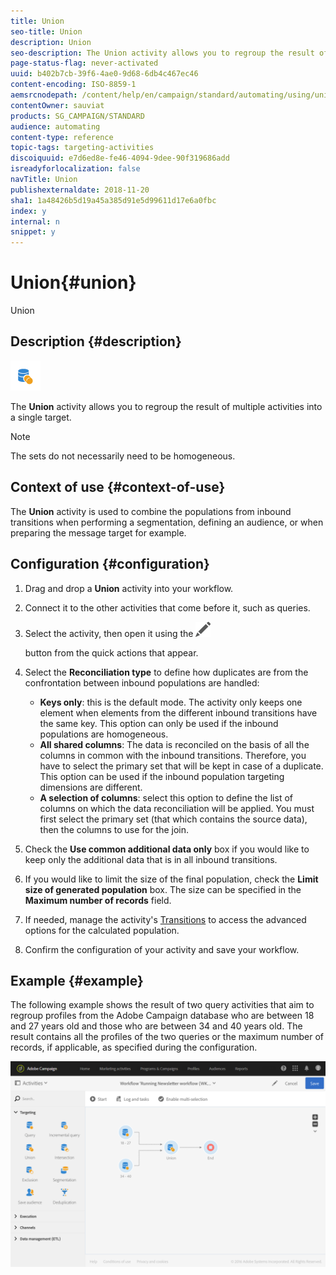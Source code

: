 ```yaml
---
title: Union
seo-title: Union
description: Union
seo-description: The Union activity allows you to regroup the result of multiple activities into a single target.
page-status-flag: never-activated
uuid: b402b7cb-39f6-4ae0-9d68-6db4c467ec46
content-encoding: ISO-8859-1
aemsrcnodepath: /content/help/en/campaign/standard/automating/using/union
contentOwner: sauviat
products: SG_CAMPAIGN/STANDARD
audience: automating
content-type: reference
topic-tags: targeting-activities
discoiquuid: e7d6ed8e-fe46-4094-9dee-90f319686add
isreadyforlocalization: false
navTitle: Union
publishexternaldate: 2018-11-20
sha1: 1a48426b5d19a45a385d91e5d99611d17e6a0fbc
index: y
internal: n
snippet: y
---
```


# Union{#union}

Union

## Description {#description}

![](assets/union.png)

The **Union** activity allows you to regroup the result of multiple activities into a single target.

>[!NOTE]
>
>The sets do not necessarily need to be homogeneous.

## Context of use {#context-of-use}

The **Union** activity is used to combine the populations from inbound transitions when performing a segmentation, defining an audience, or when preparing the message target for example.

## Configuration {#configuration}

1. Drag and drop a **Union** activity into your workflow.
1. Connect it to the other activities that come before it, such as queries.
1. Select the activity, then open it using the  ![](assets/edit_darkgrey-24px.png)

   button from the quick actions that appear.
1. Select the **Reconciliation type** to define how duplicates are from the confrontation between inbound populations are handled:

    * **Keys only**: this is the default mode. The activity only keeps one element when elements from the different inbound transitions have the same key. This option can only be used if the inbound populations are homogeneous.
    * **All shared columns**: The data is reconciled on the basis of all the columns in common with the inbound transitions. Therefore, you have to select the primary set that will be kept in case of a duplicate. This option can be used if the inbound population targeting dimensions are different.
    * **A selection of columns**: select this option to define the list of columns on which the data reconciliation will be applied. You must first select the primary set (that which contains the source data), then the columns to use for the join.

1. Check the **Use common additional data only** box if you would like to keep only the additional data that is in all inbound transitions.
1. If you would like to limit the size of the final population, check the **Limit size of generated population** box. The size can be specified in the **Maximum number of records** field.
1. If needed, manage the activity's [Transitions](../../automating/using/executing-a-workflow.md#managing-an-activity-s-outbound-transitions) to access the advanced options for the calculated population.
1. Confirm the configuration of your activity and save your workflow.

## Example {#example}

The following example shows the result of two query activities that aim to regroup profiles from the Adobe Campaign database who are between 18 and 27 years old and those who are between 34 and 40 years old. The result contains all the profiles of the two queries or the maximum number of records, if applicable, as specified during the configuration.

![](assets/wkf_union_example.png)

